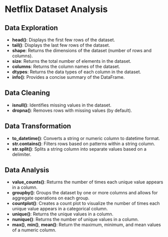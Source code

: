 # Netflix Dataset Analysis

## Data Exploration
- **head()**: Displays the first few rows of the dataset.
- **tail()**: Displays the last few rows of the dataset.
- **shape**: Returns the dimensions of the dataset (number of rows and columns).
- **size**: Returns the total number of elements in the dataset.
- **columns**: Returns the column names of the dataset.
- **dtypes**: Returns the data types of each column in the dataset.
- **info()**: Provides a concise summary of the DataFrame.

## Data Cleaning
- **isnull()**: Identifies missing values in the dataset.
- **dropna()**: Removes rows with missing values (by default).

## Data Transformation
- **to_datetime()**: Converts a string or numeric column to datetime format.
- **str.contains()**: Filters rows based on patterns within a string column.
- **str.split()**: Splits a string column into separate values based on a delimiter.

## Data Analysis
- **value_counts()**: Returns the number of times each unique value appears in a column.
- **groupby()**: Groups the dataset by one or more columns and allows for aggregate operations on each group.
- **countplot()**: Creates a count plot to visualize the number of times each unique value appears in a categorical column.
- **unique()**: Returns the unique values in a column.
- **nunique()**: Returns the number of unique values in a column.
- **max()**, **min()**, **mean()**: Return the maximum, minimum, and mean values of a numeric column.
